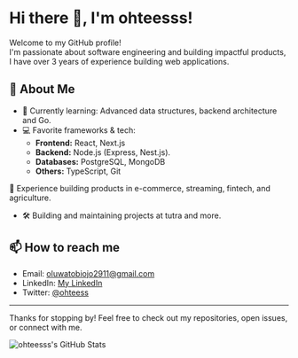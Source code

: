 

<!--
**ohteesss/ohteesss** is a ✨ _special_ ✨ repository because its `README.md` (this file) appears on your GitHub profile.

Here are some ideas to get you started:

- 🔭 I’m currently working on ...
- 🌱 I’m currently learning ...
- 👯 I’m looking to collaborate on ...
- 🤔 I’m looking for help with ...
- 💬 Ask me about ...
- 📫 How to reach me: ...
- 😄 Pronouns: ...
- ⚡ Fun fact: ...
-->
# Hi there 👋, I'm ohteesss!

Welcome to my GitHub profile!  
I'm passionate about software engineering and building impactful products, I have over 3 years of experience building web applications.

## 🚀 About Me
- 🌱 Currently learning: Advanced data structures, backend architecture and Go.
- 💻 Favorite frameworks & tech:  
  - **Frontend:** React, Next.js  
  - **Backend:** Node.js (Express, Nest.js). 
  - **Databases:** PostgreSQL, MongoDB  
  - **Others:** TypeScript, Git


 💼 Experience building products in e-commerce, streaming, fintech, and agriculture.
- 🛠️ Building and maintaining projects at tutra and more.


<!-- ## 🔗 Featured Projects
- [usetutra/admin.web](https://github.com/usetutra/admin.web): Admin dashboard for managing users and content.
- [ds-and-algo](https://github.com/ohteesss/ds-and-algo): Data structure and algorithm practice, notes, and solutions.
- [usetutra/api](https://github.com/usetutra/api): API backend powering Usetutra applications. -->

## 📫 How to reach me
- Email: oluwatobiojo2911@gmail.com
- LinkedIn: [My LinkedIn](https://www.linkedin.com/in/oluwatobi-ojo-samuel/)
- Twitter: [@ohteess](https://twitter.com/ohteesss)

---

Thanks for stopping by! Feel free to check out my repositories, open issues, or connect with me.

![ohteesss's GitHub Stats](https://github-readme-stats.vercel.app/api?username=ohteesss&show_icons=true&theme=github_dark)